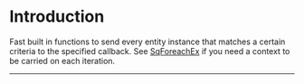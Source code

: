 # Introduction

Fast built in functions to send every entity instance that matches a certain criteria to the specified callback. See [SqForeachEx](Table.SqForeachEx) if you need a context to be carried on each iteration.

----
